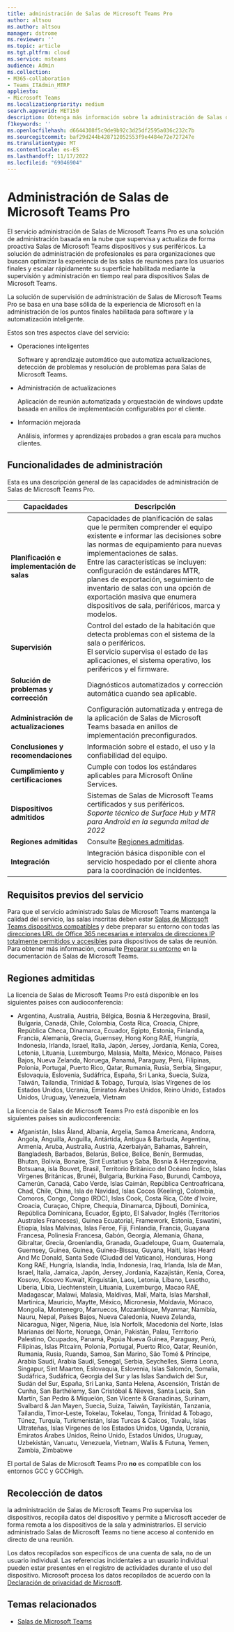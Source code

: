 ```yaml
---
title: administración de Salas de Microsoft Teams Pro
author: altsou
ms.author: altsou
manager: dstrome
ms.reviewer: ''
ms.topic: article
ms.tgt.pltfrm: cloud
ms.service: msteams
audience: Admin
ms.collection:
- M365-collaboration
- Teams_ITAdmin_MTRP
appliesto:
- Microsoft Teams
ms.localizationpriority: medium
search.appverid: MET150
description: Obtenga más información sobre la administración de Salas de Microsoft Teams Pro.
f1keywords: ''
ms.openlocfilehash: d6644308f5c9de9b92c3d25df2595a036c232c7b
ms.sourcegitcommit: baf29d244b428712052553f9e4484e72e727247e
ms.translationtype: MT
ms.contentlocale: es-ES
ms.lasthandoff: 11/17/2022
ms.locfileid: "69046904"
---
```

# <a name="microsoft-teams-rooms-pro-management"></a>Administración de Salas de Microsoft Teams Pro

El servicio administración de Salas de Microsoft Teams Pro es una solución de administración basada en la nube que supervisa y actualiza de forma proactiva Salas de Microsoft Teams dispositivos y sus periféricos. La solución de administración de profesionales es para organizaciones que buscan optimizar la experiencia de las salas de reuniones para los usuarios finales y escalar rápidamente su superficie habilitada mediante la supervisión y administración en tiempo real para dispositivos Salas de Microsoft Teams. 

La solución de supervisión de administración de Salas de Microsoft Teams Pro se basa en una base sólida de la experiencia de Microsoft en la administración de los puntos finales habilitada para software y la automatización inteligente. 


Estos son tres aspectos clave del servicio:  

- Operaciones inteligentes  

   Software y aprendizaje automático que automatiza actualizaciones, detección de problemas y resolución de problemas para Salas de Microsoft Teams.  

- Administración de actualizaciones  

   Aplicación de reunión automatizada y orquestación de windows update basada en anillos de implementación configurables por el cliente.

- Información mejorada  

   Análisis, informes y aprendizajes probados a gran escala para muchos clientes.  


## <a name="management-capabilities"></a>Funcionalidades de administración

Esta es una descripción general de las capacidades de administración de Salas de Microsoft Teams Pro.

|Capacidades  |Descripción  |
|---------|---------|
|**Planificación e implementación de salas**   |Capacidades de planificación de salas que le permiten comprender el equipo existente e informar las decisiones sobre las normas de equipamiento para nuevas implementaciones de salas. <br> Entre las características se incluyen: configuración de estándares MTR, planes de exportación, seguimiento de inventario de salas con una opción de exportación masiva que enumera dispositivos de sala, periféricos, marca y modelos.        |
|**Supervisión**  |Control del estado de la habitación que detecta problemas con el sistema de la sala o periféricos. <br> El servicio supervisa el estado de las aplicaciones, el sistema operativo, los periféricos y el firmware.         |
|**Solución de problemas y corrección**  |Diagnósticos automatizados y corrección automática cuando sea aplicable.         |
|**Administración de actualizaciones**    |Configuración automatizada y entrega de la aplicación de Salas de Microsoft Teams basada en anillos de implementación preconfigurados.         |
|**Conclusiones y recomendaciones**     |Información sobre el estado, el uso y la confiabilidad del equipo.         |
|**Cumplimiento y certificaciones**   |Cumple con todos los estándares aplicables para Microsoft Online Services.         |
|**Dispositivos admitidos**    |Sistemas de Salas de Microsoft Teams certificados y sus periféricos.<br>*Soporte técnico de Surface Hub y MTR para Android en la segunda mitad de 2022*        |
|**Regiones admitidas**    |Consulte [Regiones admitidas](#supported-regions).        |
|**Integración**    |Integración básica disponible con el servicio hospedado por el cliente ahora para la coordinación de incidentes.         |

## <a name="service-prerequisites"></a>Requisitos previos del servicio

Para que el servicio administrado Salas de Microsoft Teams mantenga la calidad del servicio, las salas inscritas deben estar [Salas de Microsoft Teams dispositivos compatibles](requirements.md#hardware-requirements) y debe preparar su entorno con todas las [direcciones URL de Office 365 necesarias e intervalos de direcciones IP totalmente permitidos y accesibles](/office365/enterprise/urls-and-ip-address-ranges) para dispositivos de salas de reunión. Para obtener más información, consulte [Preparar su entorno](rooms-prep.md) en la documentación de Salas de Microsoft Teams.

## <a name="supported-regions"></a>Regiones admitidas

La licencia de Salas de Microsoft Teams Pro está disponible en los siguientes países con audioconferencia:

- Argentina, Australia, Austria, Bélgica, Bosnia & Herzegovina, Brasil, Bulgaria, Canadá, Chile, Colombia, Costa Rica, Croacia, Chipre, República Checa, Dinamarca, Ecuador, Egipto, Estonia, Finlandia, Francia, Alemania, Grecia, Guernsey, Hong Kong RAE, Hungría, Indonesia, Irlanda, Israel, Italia, Japón, Jersey, Jordania, Kenia, Corea, Letonia, Lituania, Luxemburgo, Malasia, Malta, México, Mónaco, Países Bajos, Nueva Zelanda, Noruega, Panamá, Paraguay, Perú, Filipinas,  Polonia, Portugal, Puerto Rico, Qatar, Rumania, Rusia, Serbia, Singapur, Eslovaquia, Eslovenia, Sudáfrica, España, Sri Lanka, Suecia, Suiza, Taiwán, Tailandia, Trinidad & Tobago, Turquía, Islas Vírgenes de los Estados Unidos, Ucrania, Emiratos Árabes Unidos, Reino Unido, Estados Unidos, Uruguay, Venezuela, Vietnam

La licencia de Salas de Microsoft Teams Pro está disponible en los siguientes países sin audioconferencia:

- Afganistán, Islas Åland, Albania, Argelia, Samoa Americana, Andorra, Angola, Anguilla, Anguilla, Antártida, Antigua & Barbuda, Argentina, Armenia, Aruba, Australia, Austria, Azerbaiyán, Bahamas, Bahrein, Bangladesh, Barbados, Belarús, Belice, Belice, Benín, Bermudas, Bhutan, Bolivia, Bonaire, Sint Eustatius y Saba, Bosnia & Herzegovina, Botsuana, isla Bouvet, Brasil, Territorio Británico del Océano Índico, Islas Vírgenes Británicas, Brunéi, Bulgaria, Burkina Faso, Burundi, Camboya,  Camerún, Canadá, Cabo Verde, Islas Caimán, República Centroafricana, Chad, Chile, China, Isla de Navidad, Islas Cocos (Keeling), Colombia, Comoros, Congo, Congo (RDC), Islas Cook, Costa Rica, Côte d'Ivoire, Croacia, Curaçao, Chipre, Chequia, Dinamarca, Djibouti, Dominica, República Dominicana, Ecuador, Egipto, El Salvador, Inglés (Territorios Australes Franceses), Guinea Ecuatorial, Framework, Estonia, Eswatini, Etiopía, Islas Malvinas, Islas Feroe, Fiji,  Finlandia, Francia, Guayana Francesa, Polinesia Francesa, Gabón, Georgia, Alemania, Ghana, Gibraltar, Grecia, Groenlandia, Granada, Guadeloupe, Guam, Guatemala, Guernsey, Guinea, Guinea, Guinea-Bissau, Guyana, Haití, Islas Heard And Mc Donald, Santa Sede (Ciudad del Vaticano), Honduras, Hong Kong RAE, Hungría, Islandia, India, Indonesia, Iraq, Irlanda, Isla de Man, Israel, Italia, Jamaica, Japón, Jersey, Jordania, Kazajistán, Kenia, Corea, Kosovo, Kosovo  Kuwait, Kirguistán, Laos, Letonia, Líbano, Lesotho, Liberia, Libia, Liechtenstein, Lituania, Luxemburgo, Macao RAE, Madagascar, Malawi, Malasia, Maldivas, Malí, Malta, Islas Marshall, Martinica, Mauricio, Maytte, México, Micronesia, Moldavia, Mónaco, Mongolia, Montenegro, Marruecos, Mozambique, Myanmar, Namibia, Nauru, Nepal, Países Bajos, Nueva Caledonia, Nueva Zelanda, Nicaragua, Níger, Nigeria, Niue, Isla Norfolk, Macedonia del Norte, Islas Marianas del Norte, Noruega,  Omán, Pakistán, Palau, Territorio Palestino, Ocupados, Panamá, Papúa Nueva Guinea, Paraguay, Perú, Filipinas, Islas Pitcairn, Polonia, Portugal, Puerto Rico, Qatar, Reunión, Rumania, Rusia, Ruanda, Samoa, San Marino, São Tomé & Príncipe, Arabia Saudí, Arabia Saudí, Senegal, Serbia, Seychelles, Sierra Leona, Singapur, Sint Maarten, Eslovaquia, Eslovenia, Islas Salomón, Somalia, Sudáfrica, Sudáfrica, Georgia del Sur y las Islas Sandwich del Sur,  Sudán del Sur, España, Sri Lanka, Santa Helena, Ascensión, Tristán de Cunha, San Barthélemy, San Cristóbal & Nieves, Santa Lucía, San Martín, San Pedro & Miquelón, San Vicente & Granadinas, Surinam, Svalbard & Jan Mayen, Suecia, Suiza, Taiwán, Tayikistán, Tanzania, Tailandia, Timor-Leste, Tokelau, Tokelau, Tonga, Trinidad & Tobago, Túnez, Turquía, Turkmenistán, Islas Turcas & Caicos, Tuvalu, Islas Ultrateñas,  Islas Vírgenes de los Estados Unidos, Uganda, Ucrania, Emiratos Árabes Unidos, Reino Unido, Estados Unidos, Uruguay, Uzbekistán, Vanuatu, Venezuela, Vietnam, Wallis & Futuna, Yemen, Zambia, Zimbabwe

El portal de Salas de Microsoft Teams Pro **no** es compatible con los entornos GCC y GCCHigh.

## <a name="data-collection"></a>Recolección de datos

la administración de Salas de Microsoft Teams Pro supervisa los dispositivos, recopila datos del dispositivo y permite a Microsoft acceder de forma remota a los dispositivos de la sala y administrarlos. El servicio administrado Salas de Microsoft Teams no tiene acceso al contenido en directo de una reunión.

Los datos recopilados son específicos de una cuenta de sala, no de un usuario individual. Las referencias incidentales a un usuario individual pueden estar presentes en el registro de actividades durante el uso del dispositivo. Microsoft procesa los datos recopilados de acuerdo con la [Declaración de privacidad de Microsoft](https://aka.ms/privacy).  

## <a name="related-topics"></a>Temas relacionados

- [Salas de Microsoft Teams](https://rooms.microsoft.com)
